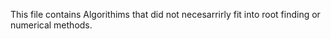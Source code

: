 This file contains Algorithims that did not necesarrirly fit into root finding or numerical methods.
